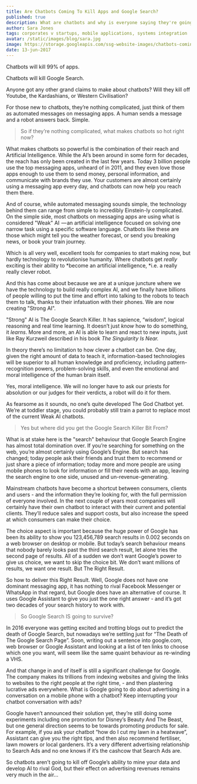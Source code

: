 ```yaml
---
title: Are Chatbots Coming To Kill Apps and Google Search?
published: true
description: What are chatbots and why is everyone saying they're going to destroy the digital world as we know it? How do I make sure I'm on the winning side?
author: Sara Jones
tags: corporates v startups, mobile applications, systems integration
avatar: /static/images/blog/sara.jpg
image: https://storage.googleapis.com/ssg-website-images/chatbots-coming-to-kill-apps/nuclear-weapons-test-67557_1920.jpg
date: 13-jun-2017
---
```


Chatbots will kill 99% of apps.

Chatbots will kill Google Search.

Anyone got any other grand claims to make about chatbots? Will they kill off Youtube, the Kardashians, or Western Civilisation?

For those new to chatbots, they’re nothing complicated, just think of them as automated messages on messaging apps. A human sends a message and a robot answers back. Simple.

> So if they’re nothing complicated, what makes chatbots so hot right now?

What makes chatbots so powerful is the combination of their reach and Artificial Intelligence. While the AI’s been around in some form for decades, the reach has only been created in the last few years. Today 3 billion people use the top messaging apps, unheard of in 2011, and they even love those apps enough to use them to send money, personal information, and communicate with brands they use. Your customers are almost certainly using a messaging app every day, and chatbots can now help you reach them there.

And of course, while automated messaging sounds simple, the technology behind them can range from simple to incredibly Einstein-ly complicated. On the simple side, most chatbots on messaging apps are using what is considered "Weak" AI  — an artificial intelligence focused on solving one narrow task using a specific software language. Chatbots like these are those which might tell you the weather forecast, or send you breaking news, or book your train journey.

Which is all very well, excellent tools for companies to start making now, but hardly technology to revolutionise humanity. Where chatbots get *really* exciting is their ability to *become an artificial intelligence, *i.e. a really really clever robot.

And this has come about because we are at a unique juncture where we have the technology to build really complex AI, and we finally have billions of people willing to put the time and effort into talking to the robots to teach them to talk, thanks to their infatuation with their phones. We are now creating "Strong AI".

"Strong" AI is The Google Search Killer. It has sapience, “wisdom”, logical reasoning and real time learning. It doesn’t just *know* how to do something, it *learns*. More and more, an AI is able to learn and react to new inputs, just like Ray Kurzweil described in his book *The Singularity Is Near.*

In theory there’s no limitation to how clever a chatbot can be. One day, given the right amount of data to teach it, information-based technologies will be superior to all human knowledge and proficiency, including pattern-recognition powers, problem-solving skills, and even the emotional and moral intelligence of the human brain itself.

Yes, moral intelligence. We will no longer have to ask our priests for absolution or our judges for their verdicts, a robot will do it for them.

As fearsome as it sounds, no one’s quite developed The God Chatbot yet. We’re at toddler stage, you could probably still train a parrot to replace most of the current Weak AI chatbots.

> Yes but where did you get the Google Search Killer Bit From?

What is at stake here is the "search" behaviour that Google Search Engine has almost total domination over. If you’re searching for something on the web, you’re almost certainly using Google’s Engine. But search has changed; today people ask their friends and trust them to recommend or just share a piece of information; today more and more people are using mobile phones to look for information or fill their needs with an app, leaving the search engine to one side, unused and un-revenue-generating.



Mainstream chatbots have become a shortcut between consumers, clients and users - and the information they’re looking for, with the full permission of everyone involved.  In the next couple of years most companies will certainly have their own chatbot to interact with their current and potential clients. They’ll reduce sales and support costs, but also increase the speed at which consumers can make their choice.

The choice aspect is important because the huge power of Google has been its ability to show you 123,456,789 search results in 0.002 seconds on a web browser on desktop or mobile. But today’s search behaviour means that nobody barely looks past the third search result, let alone tries the second page of results. All of a sudden we don’t want Google’s power to give us choice, we want to skip the choice bit. We don’t want millions of results, we want one result. But The Right Result.

So how to deliver this Right Result. Well, Google does not have one dominant messaging app, it has nothing to rival Facebook Messenger or WhatsApp in that regard, but Google does have an alternative of course. It uses Google Assistant to give you just the one right answer - and it’s got two decades of your search history to work with.

> So Google Search IS going to survive?

In 2016 everyone was getting excited and trotting blogs out to predict the death of Google Search, but nowadays we’re settling just for “The Death of The Google Search Page”. Soon, writing out a sentence into google.com, web browser or Google Assistant and looking at a list of ten links to choose which one you want, will seem like the same quaint behaviour as re-winding a VHS.

And that change in and of itself is still a significant challenge for Google. The company makes its trillions from indexing websites and giving the links to websites to the right people at the right time, - and then plastering lucrative ads everywhere. What is Google going to do about advertising in a conversation on a mobile phone with a chatbot? Keep interrupting your chatbot conversation with ads?

Google haven’t announced their solution yet, they’re still doing some experiments including one promotion for Disney’s Beauty And The Beast, but one general direction seems to be towards promoting products for sale. For example, if you ask your chatbot “how do I cut my lawn in a heatwave”, Assistant can give you the right tips, and then also recommend fertiliser, lawn mowers or local gardeners. It’s a very different advertising relationship to Search Ads and no one knows if it’s the cashcow that Search Ads are.

So chatbots aren’t going to kill off Google’s ability to mine your data and develop AI to rival God, but their effect on advertising revenues remains very much in the air…
